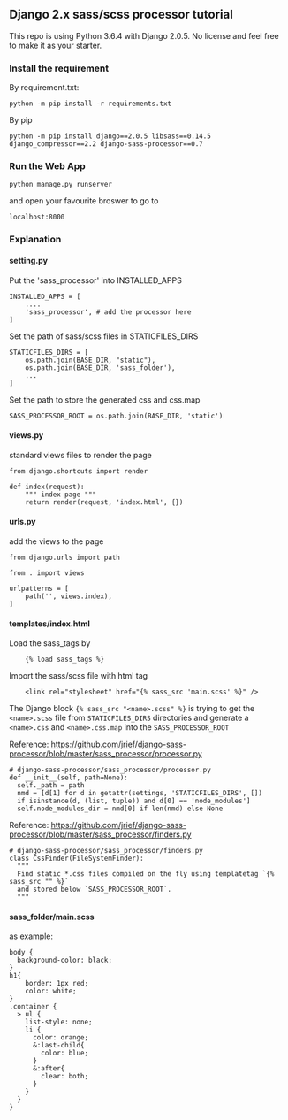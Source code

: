 ## Django 2.x sass/scss processor tutorial

This repo is using Python 3.6.4 with Django 2.0.5. No license and feel free to make it as your starter.

### Install the requirement

By requirement.txt:

`python -m pip install -r requirements.txt`

By pip

`python -m pip install django==2.0.5 libsass==0.14.5 django_compressor==2.2 django-sass-processor==0.7`

### Run the Web App

`python manage.py runserver`

and open your favourite broswer to go to

`localhost:8000`

### Explanation

#### setting.py

Put the 'sass_processor' into INSTALLED_APPS

    INSTALLED_APPS = [
        ....
        'sass_processor', # add the processor here
    ]

Set the path of sass/scss files in STATICFILES_DIRS

    STATICFILES_DIRS = [
        os.path.join(BASE_DIR, "static"),
        os.path.join(BASE_DIR, 'sass_folder'),
        ...
    ]

Set the path to store the generated css and css.map


    SASS_PROCESSOR_ROOT = os.path.join(BASE_DIR, 'static')

#### views.py

standard views files to render the page

    from django.shortcuts import render

    def index(request):
        """ index page """
        return render(request, 'index.html', {})

#### urls.py

add the views to the page

    from django.urls import path

    from . import views

    urlpatterns = [
        path('', views.index),
    ]

#### templates/index.html

Load the sass_tags by

        {% load sass_tags %}

Import the sass/scss file with html tag

        <link rel="stylesheet" href="{% sass_src 'main.scss' %}" />



The Django block `{% sass_src "<name>.scss" %}` is trying to get the `<name>.scss` file from `STATICFILES_DIRS` directories and generate a `<name>.css` and `<name>.css.map` into the `SASS_PROCESSOR_ROOT`

Reference: https://github.com/jrief/django-sass-processor/blob/master/sass_processor/processor.py

    # django-sass-processor/sass_processor/processor.py
    def __init__(self, path=None):
      self._path = path
      nmd = [d[1] for d in getattr(settings, 'STATICFILES_DIRS', [])
      if isinstance(d, (list, tuple)) and d[0] == 'node_modules']
      self.node_modules_dir = nmd[0] if len(nmd) else None

Reference: https://github.com/jrief/django-sass-processor/blob/master/sass_processor/finders.py

    # django-sass-processor/sass_processor/finders.py
    class CssFinder(FileSystemFinder):
      """
      Find static *.css files compiled on the fly using templatetag `{% sass_src "" %}`
      and stored below `SASS_PROCESSOR_ROOT`.
      """

#### sass_folder/main.scss

as example:


    body {
      background-color: black;
    }
    h1{
        border: 1px red;
        color: white;
    }
    .container {
      > ul {
        list-style: none;
        li {
          color: orange;
          &:last-child{
            color: blue;
          }
          &:after{
            clear: both;
          }
        }
      }
    }
